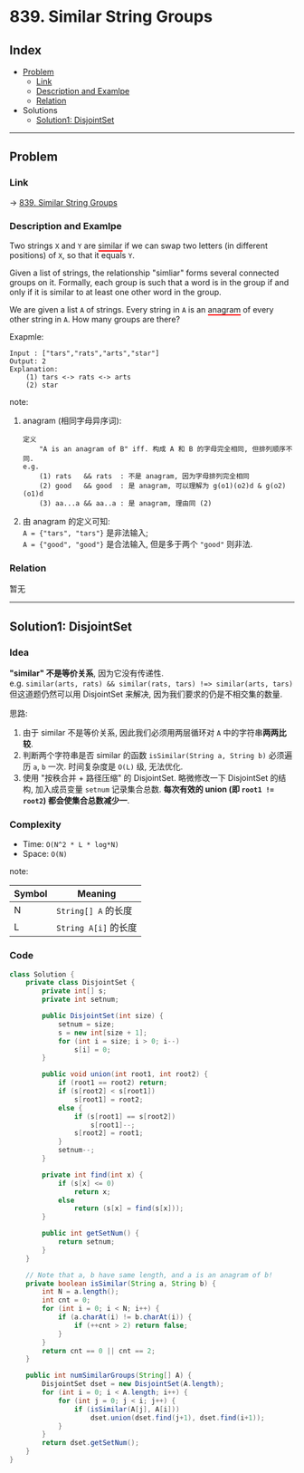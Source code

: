 # 839. Similar String Groups

## Index

- [Problem](#problem)
  - [Link](#Link)
  - [Description and Examlpe](#description-and-examlpe)
  - [Relation](#relation)
- Solutions
  - [Solution1: DisjointSet](#solution1-disjointset)

----

## Problem

### Link

-> [839. Similar String Groups][1]

### Description and Examlpe

Two strings `X` and `Y` are <span style="border-bottom:2px solid red;">similar</span> if we can swap two letters (in different positions) of `X`, so that it equals `Y`.

Given a list of strings, the relationship "simliar" forms several connected groups on it. Formally, each group is such that a word is in the group if and only if it is similar to at least one other word in the group.

We are given a list `A` of strings. Every string in `A` is an <span style="border-bottom:2px solid red;">anagram</span> of every other string in `A`. How many groups are there?

Exapmle:

```nohighlight
Input : ["tars","rats","arts","star"]
Output: 2
Explanation:
    (1) tars <-> rats <-> arts
    (2) star
```

note:

1. anagram (相同字母异序词):

    ```nohighlight
    定义
        "A is an anagram of B" iff. 构成 A 和 B 的字母完全相同, 但排列顺序不同.
    e.g.
        (1) rats   && rats  : 不是 anagram, 因为字母排列完全相同
        (2) good   && good  : 是 anagram, 可以理解为 g(o1)(o2)d & g(o2)(o1)d
        (3) aa...a && aa..a : 是 anagram, 理由同 (2)
    ```

2. 由 anagram 的定义可知:<br>`A = {"tars", "tars"}` 是非法输入;<br>`A = {"good", "good"}` 是合法输入, 但是多于两个 `"good"` 则非法.

### Relation

暂无

----

## Solution1: DisjointSet

### Idea

**"similar" 不是等价关系**, 因为它没有传递性.  
e.g. `similar(arts, rats) && similar(rats, tars) !=> similar(arts, tars)`  
但这道题仍然可以用 DisjointSet 来解决, 因为我们要求的仍是不相交集的数量.

思路:

1. 由于 similar 不是等价关系, 因此我们必须用两层循环对 `A` 中的字符串**两两比较**.
2. 判断两个字符串是否 similar 的函数 `isSimilar(String a, String b)` 必须遍历 `a`, `b` 一次. 时间复杂度是 `O(L)` 级, 无法优化.
3. 使用 "按秩合并 + 路径压缩" 的 DisjointSet. 略微修改一下 DisjointSet 的结构, 加入成员变量 `setnum` 记录集合总数. **每次有效的 union (即 `root1 != root2`) 都会使集合总数减少一**.

### Complexity

- Time: `O(N^2 * L * log*N)`
- Space: `O(N)`

note:  

Symbol | Meaning
-------|--------
N      |`String[] A` 的长度
L      |`String A[i]` 的长度

### Code

```java
class Solution {
    private class DisjointSet {
        private int[] s;
        private int setnum;

        public DisjointSet(int size) {
            setnum = size;
            s = new int[size + 1];
            for (int i = size; i > 0; i--) 
                s[i] = 0;
        }

        public void union(int root1, int root2) {
            if (root1 == root2) return;
            if (s[root2] < s[root1])
                s[root1] = root2;
            else {
                if (s[root1] == s[root2])
                    s[root1]--;
                s[root2] = root1;
            }
            setnum--;
        }

        private int find(int x) {
            if (s[x] <= 0)
                return x;
            else
                return (s[x] = find(s[x]));
        }

        public int getSetNum() {
            return setnum;
        }
    }

    // Note that a, b have same length, and a is an anagram of b!
    private boolean isSimilar(String a, String b) {
        int N = a.length();
        int cnt = 0;
        for (int i = 0; i < N; i++) {
            if (a.charAt(i) != b.charAt(i)) {
                if (++cnt > 2) return false;
            }
        }
        return cnt == 0 || cnt == 2;
    }

    public int numSimilarGroups(String[] A) {
        DisjointSet dset = new DisjointSet(A.length);
        for (int i = 0; i < A.length; i++) {
            for (int j = 0; j < i; j++) {
                if (isSimilar(A[j], A[i]))
                    dset.union(dset.find(j+1), dset.find(i+1));
            }
        }
        return dset.getSetNum();
    }
}
```

[1]: https://leetcode.com/problems/similar-string-groups/
[2]: ./images/839.figure1.png
